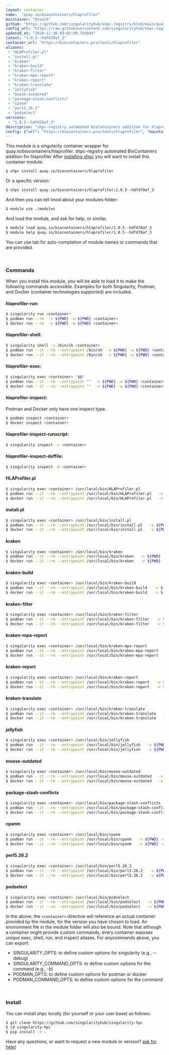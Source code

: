 ```yaml
---
layout: container
name:  "quay.io/biocontainers/hlaprofiler"
maintainer: "@vsoch"
github: "https://github.com/singularityhub/shpc-registry/blob/main/quay.io/biocontainers/hlaprofiler/container.yaml"
config_url: "https://raw.githubusercontent.com/singularityhub/shpc-registry/main/quay.io/biocontainers/hlaprofiler/container.yaml"
updated_at: "2024-11-30 03:02:00.703844"
latest: "1.0.5--hdfd78af_3"
container_url: "https://biocontainers.pro/tools/hlaprofiler"
aliases:
 - "HLAProfiler.pl"
 - "install.pl"
 - "kraken"
 - "kraken-build"
 - "kraken-filter"
 - "kraken-mpa-report"
 - "kraken-report"
 - "kraken-translate"
 - "jellyfish"
 - "moose-outdated"
 - "package-stash-conflicts"
 - "cpanm"
 - "perl5.26.2"
 - "podselect"
versions:
 - "1.0.5--hdfd78af_3"
description: "shpc-registry automated BioContainers addition for hlaprofiler"
config: {"url": "https://biocontainers.pro/tools/hlaprofiler", "maintainer": "@vsoch", "description": "shpc-registry automated BioContainers addition for hlaprofiler", "latest": {"1.0.5--hdfd78af_3": "sha256:fa734140e9a751207993d5f954f3af090cb01b8ab68bc2de082a1783c5bc5c71"}, "tags": {"1.0.5--hdfd78af_3": "sha256:fa734140e9a751207993d5f954f3af090cb01b8ab68bc2de082a1783c5bc5c71"}, "docker": "quay.io/biocontainers/hlaprofiler", "aliases": {"HLAProfiler.pl": "/usr/local/bin/HLAProfiler.pl", "install.pl": "/usr/local/bin/install.pl", "kraken": "/usr/local/bin/kraken", "kraken-build": "/usr/local/bin/kraken-build", "kraken-filter": "/usr/local/bin/kraken-filter", "kraken-mpa-report": "/usr/local/bin/kraken-mpa-report", "kraken-report": "/usr/local/bin/kraken-report", "kraken-translate": "/usr/local/bin/kraken-translate", "jellyfish": "/usr/local/bin/jellyfish", "moose-outdated": "/usr/local/bin/moose-outdated", "package-stash-conflicts": "/usr/local/bin/package-stash-conflicts", "cpanm": "/usr/local/bin/cpanm", "perl5.26.2": "/usr/local/bin/perl5.26.2", "podselect": "/usr/local/bin/podselect"}}
---
```


This module is a singularity container wrapper for quay.io/biocontainers/hlaprofiler.
shpc-registry automated BioContainers addition for hlaprofiler
After [installing shpc](#install) you will want to install this container module:


```bash
$ shpc install quay.io/biocontainers/hlaprofiler
```

Or a specific version:

```bash
$ shpc install quay.io/biocontainers/hlaprofiler:1.0.5--hdfd78af_3
```

And then you can tell lmod about your modules folder:

```bash
$ module use ./modules
```

And load the module, and ask for help, or similar.

```bash
$ module load quay.io/biocontainers/hlaprofiler/1.0.5--hdfd78af_3
$ module help quay.io/biocontainers/hlaprofiler/1.0.5--hdfd78af_3
```

You can use tab for auto-completion of module names or commands that are provided.

<br>

### Commands

When you install this module, you will be able to load it to make the following commands accessible.
Examples for both Singularity, Podman, and Docker (container technologies supported) are included.

#### hlaprofiler-run:

```bash
$ singularity run <container>
$ podman run --rm  -v ${PWD} -w ${PWD} <container>
$ docker run --rm  -v ${PWD} -w ${PWD} <container>
```

#### hlaprofiler-shell:

```bash
$ singularity shell -s /bin/sh <container>
$ podman run --it --rm --entrypoint /bin/sh  -v ${PWD} -w ${PWD} <container>
$ docker run --it --rm --entrypoint /bin/sh  -v ${PWD} -w ${PWD} <container>
```

#### hlaprofiler-exec:

```bash
$ singularity exec <container> "$@"
$ podman run --it --rm --entrypoint ""  -v ${PWD} -w ${PWD} <container> "$@"
$ docker run --it --rm --entrypoint ""  -v ${PWD} -w ${PWD} <container> "$@"
```

#### hlaprofiler-inspect:

Podman and Docker only have one inspect type.

```bash
$ podman inspect <container>
$ docker inspect <container>
```

#### hlaprofiler-inspect-runscript:

```bash
$ singularity inspect -r <container>
```

#### hlaprofiler-inspect-deffile:

```bash
$ singularity inspect -d <container>
```


#### HLAProfiler.pl

```bash
$ singularity exec <container> /usr/local/bin/HLAProfiler.pl
$ podman run --it --rm --entrypoint /usr/local/bin/HLAProfiler.pl   -v ${PWD} -w ${PWD} <container> -c " $@"
$ docker run --it --rm --entrypoint /usr/local/bin/HLAProfiler.pl   -v ${PWD} -w ${PWD} <container> -c " $@"
```


#### install.pl

```bash
$ singularity exec <container> /usr/local/bin/install.pl
$ podman run --it --rm --entrypoint /usr/local/bin/install.pl   -v ${PWD} -w ${PWD} <container> -c " $@"
$ docker run --it --rm --entrypoint /usr/local/bin/install.pl   -v ${PWD} -w ${PWD} <container> -c " $@"
```


#### kraken

```bash
$ singularity exec <container> /usr/local/bin/kraken
$ podman run --it --rm --entrypoint /usr/local/bin/kraken   -v ${PWD} -w ${PWD} <container> -c " $@"
$ docker run --it --rm --entrypoint /usr/local/bin/kraken   -v ${PWD} -w ${PWD} <container> -c " $@"
```


#### kraken-build

```bash
$ singularity exec <container> /usr/local/bin/kraken-build
$ podman run --it --rm --entrypoint /usr/local/bin/kraken-build   -v ${PWD} -w ${PWD} <container> -c " $@"
$ docker run --it --rm --entrypoint /usr/local/bin/kraken-build   -v ${PWD} -w ${PWD} <container> -c " $@"
```


#### kraken-filter

```bash
$ singularity exec <container> /usr/local/bin/kraken-filter
$ podman run --it --rm --entrypoint /usr/local/bin/kraken-filter   -v ${PWD} -w ${PWD} <container> -c " $@"
$ docker run --it --rm --entrypoint /usr/local/bin/kraken-filter   -v ${PWD} -w ${PWD} <container> -c " $@"
```


#### kraken-mpa-report

```bash
$ singularity exec <container> /usr/local/bin/kraken-mpa-report
$ podman run --it --rm --entrypoint /usr/local/bin/kraken-mpa-report   -v ${PWD} -w ${PWD} <container> -c " $@"
$ docker run --it --rm --entrypoint /usr/local/bin/kraken-mpa-report   -v ${PWD} -w ${PWD} <container> -c " $@"
```


#### kraken-report

```bash
$ singularity exec <container> /usr/local/bin/kraken-report
$ podman run --it --rm --entrypoint /usr/local/bin/kraken-report   -v ${PWD} -w ${PWD} <container> -c " $@"
$ docker run --it --rm --entrypoint /usr/local/bin/kraken-report   -v ${PWD} -w ${PWD} <container> -c " $@"
```


#### kraken-translate

```bash
$ singularity exec <container> /usr/local/bin/kraken-translate
$ podman run --it --rm --entrypoint /usr/local/bin/kraken-translate   -v ${PWD} -w ${PWD} <container> -c " $@"
$ docker run --it --rm --entrypoint /usr/local/bin/kraken-translate   -v ${PWD} -w ${PWD} <container> -c " $@"
```


#### jellyfish

```bash
$ singularity exec <container> /usr/local/bin/jellyfish
$ podman run --it --rm --entrypoint /usr/local/bin/jellyfish   -v ${PWD} -w ${PWD} <container> -c " $@"
$ docker run --it --rm --entrypoint /usr/local/bin/jellyfish   -v ${PWD} -w ${PWD} <container> -c " $@"
```


#### moose-outdated

```bash
$ singularity exec <container> /usr/local/bin/moose-outdated
$ podman run --it --rm --entrypoint /usr/local/bin/moose-outdated   -v ${PWD} -w ${PWD} <container> -c " $@"
$ docker run --it --rm --entrypoint /usr/local/bin/moose-outdated   -v ${PWD} -w ${PWD} <container> -c " $@"
```


#### package-stash-conflicts

```bash
$ singularity exec <container> /usr/local/bin/package-stash-conflicts
$ podman run --it --rm --entrypoint /usr/local/bin/package-stash-conflicts   -v ${PWD} -w ${PWD} <container> -c " $@"
$ docker run --it --rm --entrypoint /usr/local/bin/package-stash-conflicts   -v ${PWD} -w ${PWD} <container> -c " $@"
```


#### cpanm

```bash
$ singularity exec <container> /usr/local/bin/cpanm
$ podman run --it --rm --entrypoint /usr/local/bin/cpanm   -v ${PWD} -w ${PWD} <container> -c " $@"
$ docker run --it --rm --entrypoint /usr/local/bin/cpanm   -v ${PWD} -w ${PWD} <container> -c " $@"
```


#### perl5.26.2

```bash
$ singularity exec <container> /usr/local/bin/perl5.26.2
$ podman run --it --rm --entrypoint /usr/local/bin/perl5.26.2   -v ${PWD} -w ${PWD} <container> -c " $@"
$ docker run --it --rm --entrypoint /usr/local/bin/perl5.26.2   -v ${PWD} -w ${PWD} <container> -c " $@"
```


#### podselect

```bash
$ singularity exec <container> /usr/local/bin/podselect
$ podman run --it --rm --entrypoint /usr/local/bin/podselect   -v ${PWD} -w ${PWD} <container> -c " $@"
$ docker run --it --rm --entrypoint /usr/local/bin/podselect   -v ${PWD} -w ${PWD} <container> -c " $@"
```



In the above, the `<container>` directive will reference an actual container provided
by the module, for the version you have chosen to load. An environment file in the
module folder will also be bound. Note that although a container
might provide custom commands, every container exposes unique exec, shell, run, and
inspect aliases. For anycommands above, you can export:

 - SINGULARITY_OPTS: to define custom options for singularity (e.g., --debug)
 - SINGULARITY_COMMAND_OPTS: to define custom options for the command (e.g., -b)
 - PODMAN_OPTS: to define custom options for podman or docker
 - PODMAN_COMMAND_OPTS: to define custom options for the command

<br>

### Install

You can install shpc locally (for yourself or your user base) as follows:

```bash
$ git clone https://github.com/singularityhub/singularity-hpc
$ cd singularity-hpc
$ pip install -e .
```

Have any questions, or want to request a new module or version? [ask for help!](https://github.com/singularityhub/singularity-hpc/issues)